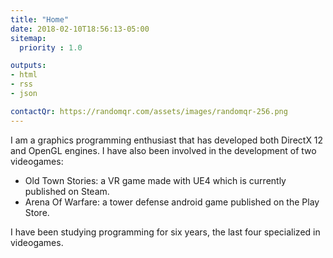 ```yaml
---
title: "Home"
date: 2018-02-10T18:56:13-05:00
sitemap:
  priority : 1.0

outputs:
- html
- rss
- json

contactQr: https://randomqr.com/assets/images/randomqr-256.png
---
```

I am a graphics programming enthusiast that has developed both DirectX 12 and OpenGL engines. I have also been involved in the development of two videogames:
- Old Town Stories: a VR game made with UE4 which is currently published on Steam.
- Arena Of Warfare: a tower defense android game published on the Play Store.

I have been studying programming for six years, the last four specialized in videogames.